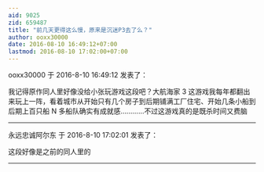 ```yaml
---
aid: 9025
zid: 659487
title: "前几天更得这么慢，原来是沉迷P3去了么？"
author: ooxx30000
date: 2016-08-10 16:49:12+07:00
lastmod: 2016-08-10 17:02:00+07:00
---
```


ooxx30000 于 2016-8-10 16:49:12 发表了：

我记得原作同人里好像没给小张玩游戏这段吧？大航海家 3 这游戏我每年都翻出来玩上一阵，看着城市从开始只有几个房子到后期铺满工厂住宅、开始几条小船到后期上百只船 N 多船队确实有成就感…………不过这游戏真的是既杀时间又费脑

---

永远忠诚阿尔东 于 2016-8-10 17:02:01 发表了：

这段好像是之前的同人里的

---
